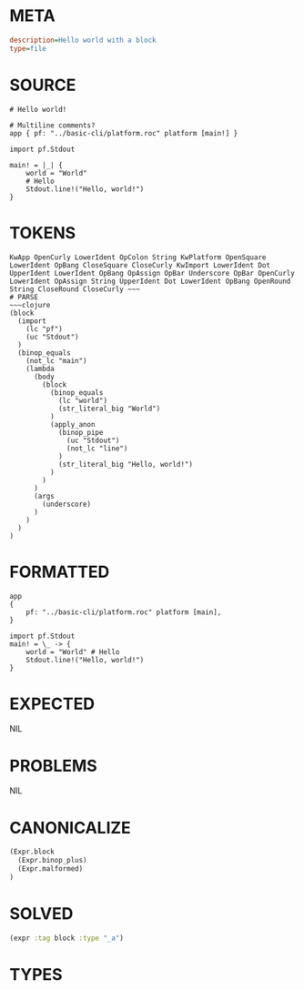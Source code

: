 # META
~~~ini
description=Hello world with a block
type=file
~~~
# SOURCE
~~~roc
# Hello world!

# Multiline comments?
app { pf: "../basic-cli/platform.roc" platform [main!] }

import pf.Stdout

main! = |_| {
	world = "World"
	# Hello
	Stdout.line!("Hello, world!")
}
~~~
# TOKENS
~~~text
KwApp OpenCurly LowerIdent OpColon String KwPlatform OpenSquare LowerIdent OpBang CloseSquare CloseCurly KwImport LowerIdent Dot UpperIdent LowerIdent OpBang OpAssign OpBar Underscore OpBar OpenCurly LowerIdent OpAssign String UpperIdent Dot LowerIdent OpBang OpenRound String CloseRound CloseCurly ~~~
# PARSE
~~~clojure
(block
  (import
    (lc "pf")
    (uc "Stdout")
  )
  (binop_equals
    (not_lc "main")
    (lambda
      (body
        (block
          (binop_equals
            (lc "world")
            (str_literal_big "World")
          )
          (apply_anon
            (binop_pipe
              (uc "Stdout")
              (not_lc "line")
            )
            (str_literal_big "Hello, world!")
          )
        )
      )
      (args
        (underscore)
      )
    )
  )
)
~~~
# FORMATTED
~~~roc
app
{
	pf: "../basic-cli/platform.roc" platform [main],
}

import pf.Stdout
main! = \_ -> {
	world = "World"	# Hello
	Stdout.line!("Hello, world!")
}
~~~
# EXPECTED
NIL
# PROBLEMS
NIL
# CANONICALIZE
~~~clojure
(Expr.block
  (Expr.binop_plus)
  (Expr.malformed)
)
~~~
# SOLVED
~~~clojure
(expr :tag block :type "_a")
~~~
# TYPES
~~~roc
~~~
